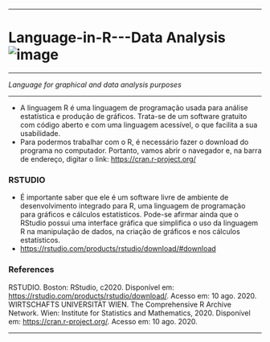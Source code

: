 ***
# __Language-in-R---Data Analysis__		![image](https://github.com/userdanixdev/Language-in-R---Data-Analysis/assets/132594952/b4c47ac5-3060-47ed-86d5-c58cdaa4bbc9)
***
_Language for graphical and data analysis purposes_
****

* A linguagem R é uma linguagem de programação usada para análise estatística e produção de gráficos. Trata-se de um software gratuito com código aberto e com uma linguagem acessível, o que facilita a sua usabilidade.
* Para podermos trabalhar com o R, é necessário fazer o download do programa no computador. Portanto, vamos abrir o navegador e, na barra de endereço, digitar o link: https://cran.r-project.org/
  
### RSTUDIO

* É importante saber que ele é um software livre de ambiente de desenvolvimento integrado para R, uma linguagem de programação para gráficos e cálculos estatísticos. Pode-se afirmar ainda que o RStudio possui uma interface gráfica que simplifica o uso da linguagem R na manipulação de dados, na criação de gráficos e nos cálculos estatísticos.
* https://rstudio.com/products/rstudio/download/#download
### References
RSTUDIO. Boston: RStudio, c2020. Disponível em: https://rstudio.com/products/rstudio/download/. Acesso em: 10 ago. 2020.
WIRTSCHAFTS UNIVERSITÄT WIEN. The Comprehensive R Archive Network. Wien: Institute for Statistics and Mathematics, 2020. Disponível em: https://cran.r-project.org/. Acesso em: 10 ago. 2020.
***



